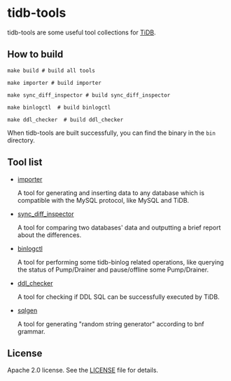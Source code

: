 # tidb-tools

tidb-tools are some useful tool collections for [TiDB](https://github.com/pingcap/tidb).

## How to build

```
make build # build all tools

make importer # build importer

make sync_diff_inspector # build sync_diff_inspector

make binlogctl  # build binlogctl

make ddl_checker  # build ddl_checker
```

When tidb-tools are built successfully, you can find the binary in the `bin` directory.

## Tool list

- [importer](./importer)

    A tool for generating and inserting data to any database which is compatible with the MySQL protocol, like MySQL and TiDB.

- [sync_diff_inspector](./sync_diff_inspector)

    A tool for comparing two databases' data and outputting a brief report about the differences.

- [binlogctl](./tidb-binlog/binlogctl)

    A tool for performing some tidb-binlog related operations, like querying the status of Pump/Drainer and pause/offline some Pump/Drainer.

- [ddl_checker](./ddl_checker)

    A tool for checking if DDL SQL can be successfully executed by TiDB.

- [sqlgen](./sqlgen)

    A tool for generating "random string generator" according to bnf grammar.
## License

Apache 2.0 license. See the [LICENSE](./LICENSE) file for details.
